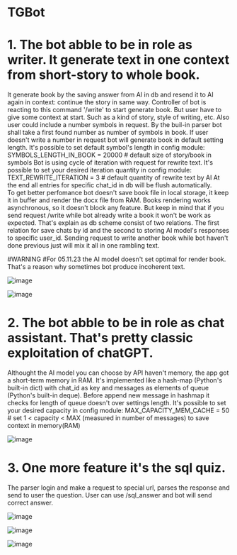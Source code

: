 # TGBot

# 1. The bot abble to be in role as writer. It generate text in one context from short-story to whole book.
It generate book by the saving answer from AI in db and resend it to AI again in context: continue the story in same way. 
Controller of bot is reacting to this command '/write' to start generate book.
But user have to give some context at start. Such as a kind of story, style of writing, etc.
Also user could include a number symbols in request. By the buil-in parser bot shall take a first found number as number of symbols in book.
If user doesn't write a number in request bot will generate book in default setting length.
It's possible to set default symbol's length in config module:
SYMBOLS_LENGTH_IN_BOOK = 20000  # default size of story/book in symbols
Bot is using cycle of iteration with request for rewrite text. 
It's possible to set your desired iteration quantity in config module:
TEXT_REWRITE_ITERATION = 3  # default quantity of rewrite text by AI
At the end all entries for specific chat_id in db will be flush automatically.  
To get better perfomance bot doesn't save book file in local storage, it keep it in buffer and render the docx file from RAM.
Books rendering works asynchronous, so it doesn't block any feature. But keep in mind that if you send request /write while bot already write a book it won't be work as expected. 
That's explain as db scheme consist of two relations. The first relation for save chats by id and the second to storing AI model's responses to specific user_id. 
Sending request to write another book while bot haven't done previous just will mix it all in one rambling text.   

#WARNING
#For 05.11.23 the AI model doesn't set optimal for render book. That's a reason why sometimes bot produce incoherent text.

![image](https://github.com/leonidsliusar/TGBot/assets/128726342/f3a26c8b-3b5f-4868-ba98-17a1384bcb88)

![image](https://github.com/leonidsliusar/TGBot/assets/128726342/8d266ea4-5b3d-42b3-a8c7-c920069080d0)

# 2. The bot abble to be in role as chat assistant. That's pretty classic exploitation of chatGPT.
Althought the AI model you can choose by API haven't memory, the app got a short-term memory in RAM. 
It's implemented like a hash-map (Python's built-in dict) with chat_id as key and messages as elements of queue (Python's built-in deque).
Before append new message in hashmap it checks for length of queue doesn't over settings length.
It's possible to set your desired capacity in config module:
MAX_CAPACITY_MEM_CACHE = 50  # set 1 < capacity < MAX (measured in number of messages) to save context in memory(RAM)

![image](https://github.com/leonidsliusar/TGBot/assets/128726342/419c2b07-2cb8-40e9-8e06-2596a0746c72)

# 3. One more feature it's the sql quiz.
The parser login and make a request to special url, parses the response and send to user the question.
User can use /sql_answer and bot will send correct answer.
 
![image](https://github.com/leonidsliusar/TGBot/assets/128726342/d1ee539d-b08c-4db0-8e39-eccd6efe5da1)

![image](https://github.com/leonidsliusar/TGBot/assets/128726342/a8614cfd-1747-4a7b-bb63-9e780f6e93e5)

![image](https://github.com/leonidsliusar/TGBot/assets/128726342/526e4ed8-6919-4d97-9c0b-f873a83df0be)

 
